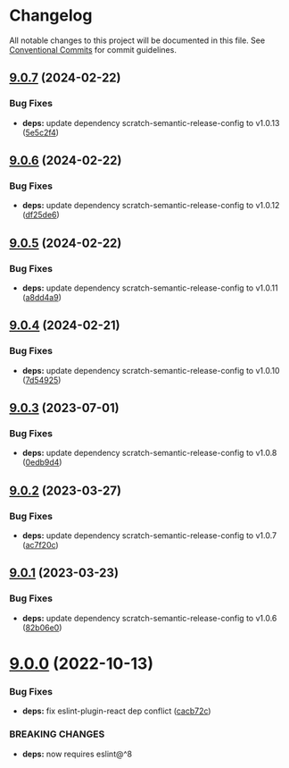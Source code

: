 # Changelog

All notable changes to this project will be documented in this file. See
[Conventional Commits](https://conventionalcommits.org) for commit guidelines.

## [9.0.7](https://github.com/scratchfoundation/eslint-config-scratch/compare/v9.0.6...v9.0.7) (2024-02-22)


### Bug Fixes

* **deps:** update dependency scratch-semantic-release-config to v1.0.13 ([5e5c2f4](https://github.com/scratchfoundation/eslint-config-scratch/commit/5e5c2f4b92c2029cf007647e05a40b876b6c7e7d))

## [9.0.6](https://github.com/scratchfoundation/eslint-config-scratch/compare/v9.0.5...v9.0.6) (2024-02-22)


### Bug Fixes

* **deps:** update dependency scratch-semantic-release-config to v1.0.12 ([df25de6](https://github.com/scratchfoundation/eslint-config-scratch/commit/df25de63a20e92f959abd923fb899db688dae0f8))

## [9.0.5](https://github.com/scratchfoundation/eslint-config-scratch/compare/v9.0.4...v9.0.5) (2024-02-22)


### Bug Fixes

* **deps:** update dependency scratch-semantic-release-config to v1.0.11 ([a8dd4a9](https://github.com/scratchfoundation/eslint-config-scratch/commit/a8dd4a9bebc9fd21a2b8b983fa71a5c8bf665d12))

## [9.0.4](https://github.com/scratchfoundation/eslint-config-scratch/compare/v9.0.3...v9.0.4) (2024-02-21)


### Bug Fixes

* **deps:** update dependency scratch-semantic-release-config to v1.0.10 ([7d54925](https://github.com/scratchfoundation/eslint-config-scratch/commit/7d54925d6fff02699f1690a6596b131083683978))

## [9.0.3](https://github.com/LLK/eslint-config-scratch/compare/v9.0.2...v9.0.3) (2023-07-01)


### Bug Fixes

* **deps:** update dependency scratch-semantic-release-config to v1.0.8 ([0edb9d4](https://github.com/LLK/eslint-config-scratch/commit/0edb9d44e390e1ca607c207d4a38a6ebddcf9071))

## [9.0.2](https://github.com/LLK/eslint-config-scratch/compare/v9.0.1...v9.0.2) (2023-03-27)


### Bug Fixes

* **deps:** update dependency scratch-semantic-release-config to v1.0.7 ([ac7f20c](https://github.com/LLK/eslint-config-scratch/commit/ac7f20c9f998237dccaf21258bdfeca84956c3fb))

## [9.0.1](https://github.com/LLK/eslint-config-scratch/compare/v9.0.0...v9.0.1) (2023-03-23)


### Bug Fixes

* **deps:** update dependency scratch-semantic-release-config to v1.0.6 ([82b06e0](https://github.com/LLK/eslint-config-scratch/commit/82b06e07d09a79dcd5f72739ca21eb1f03b793df))

# [9.0.0](https://github.com/LLK/eslint-config-scratch/compare/v8.0.0...v9.0.0) (2022-10-13)


### Bug Fixes

* **deps:** fix eslint-plugin-react dep conflict ([cacb72c](https://github.com/LLK/eslint-config-scratch/commit/cacb72c2281b99b5b3f7462256451443ae98e1bb))


### BREAKING CHANGES

* **deps:** now requires eslint@^8
